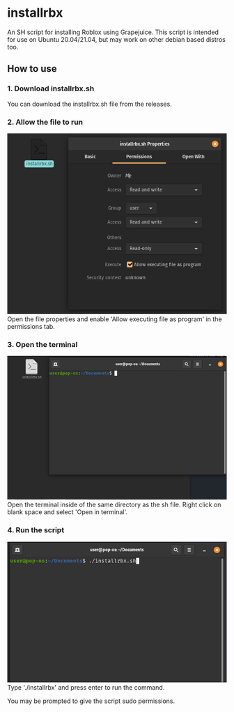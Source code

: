 # installrbx
An SH script for installing Roblox using Grapejuice.
This script is intended for use on Ubuntu 20.04/21.04, but may work on other debian based distros too.

## How to use
### 1. Download installrbx.sh
You can download the installrbx.sh file from the releases.

### 2. Allow the file to run
![image](https://github.com/astriaInight/installrbx/blob/main/images/allowexecute.png?raw=true)
<br>
Open the file properties and enable 'Allow executing file as program' in the permissions tab.

### 3. Open the terminal
![image](https://github.com/astriaInight/installrbx/blob/main/images/openterminal.png?raw=true)
Open the terminal inside of the same directory as the sh file. Right click on blank space and select 'Open in terminal'.

### 4. Run the script
![image](https://github.com/astriaInight/installrbx/blob/main/images/runfile.png?raw=true)
Type './installrbx' and press enter to run the command.

You may be prompted to give the script sudo permissions.
